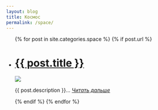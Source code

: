 ```yaml
---
layout: blog
title: Космос
permalink: /space/
---
```


<ul class="posts-ul">
  {% for post in site.categories.space %}
    {% if post.url %}
        <li>
          <div class="jumbotron">
            <a href="{{ post.url }}"><h1>{{ post.title }}</h1></a>
            <div class="container">
              <div class="row">
                <div class="col-md-8">
                  <img src="{{ post.image }}" class="img-thumbnail">
                </div>
                <div class="col-md-4">
                  <p class="post-description">{{ post.description }}... <a href="{{ post.url }}"><i>Читать дальше</i></a></p>
                </div>
              </div>
            </div>
          </div>
        </li>
    {% endif %}
  {% endfor %}
</ul>
